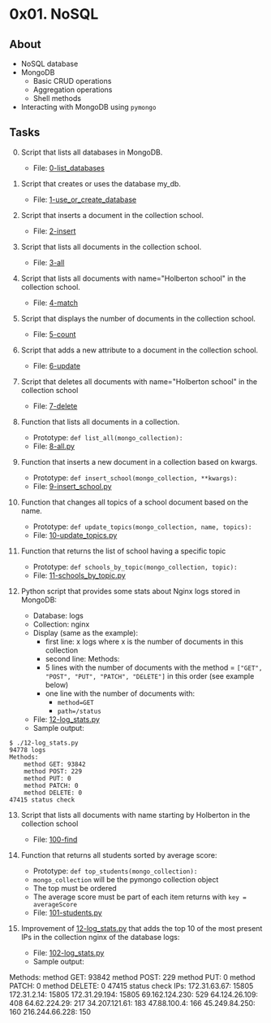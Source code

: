 # 0x01. NoSQL

## About
- NoSQL database
- MongoDB
    - Basic CRUD operations
    - Aggregation operations
    - Shell methods
- Interacting with MongoDB using `pymongo`

## Tasks
0. Script that lists all databases in MongoDB.
    - File: [0-list_databases](0-list_databases)
1. Script that creates or uses the database my_db.
    - File: [1-use_or_create_database](1-use_or_create_database)

2. Script that inserts a document in the collection school.
    - File: [2-insert](2-insert)

3. Script that lists all documents in the collection school.
    - File: [3-all](3-all)

4. Script that lists all documents with name="Holberton school" in the collection school.
    - File: [4-match](4-match)

5. Script that displays the number of documents in the collection school.
    - File: [5-count](5-count)

6. Script that adds a new attribute to a document in the collection school.
    - File: [6-update](6-update)

7. Script that deletes all documents with name="Holberton school" in the collection school
    - File: [7-delete](7-delete)

8. Function that lists all documents in a collection.
    - Prototype: `def list_all(mongo_collection):`
    - File: [8-all.py](8-all.py)

9. Function that inserts a new document in a collection based on kwargs.
    - Prototype: `def insert_school(mongo_collection, **kwargs):`
    - File: [9-insert_school.py](9-insert_school.py)

10. Function that changes all topics of a school document based on the name.
    - Prototype: `def update_topics(mongo_collection, name, topics):`
    - File: [10-update_topics.py](10-update_topics.py)

11. Function that returns the list of school having a specific topic
    - Prototype: `def schools_by_topic(mongo_collection, topic):`
    - File: [11-schools_by_topic.py](11-schools_by_topic.py)

12. Python script that provides some stats about Nginx logs stored in MongoDB:
    - Database: logs
    - Collection: nginx
    - Display (same as the example):
        - first line: x logs where x is the number of documents in this collection
        - second line: Methods:
        - 5 lines with the number of documents with the method = `["GET", "POST", "PUT", "PATCH", "DELETE"]` in this order (see example below)
        - one line with the number of documents with:
            - `method=GET`
            - `path=/status`
    - File: [12-log_stats.py](12-log_stats.py)
    - Sample output:
```
$ ./12-log_stats.py 
94778 logs
Methods:
    method GET: 93842
    method POST: 229
    method PUT: 0
    method PATCH: 0
    method DELETE: 0
47415 status check
```

13. Script that lists all documents with name starting by Holberton in the collection school
    - File: [100-find](100-find)

14. Function that returns all students sorted by average score:
    - Prototype: `def top_students(mongo_collection):`
    - `mongo_collection` will be the pymongo collection object
    - The top must be ordered
    - The average score must be part of each item returns with `key = averageScore`
    - File: [101-students.py](101-students.py)
15. Improvement of [12-log_stats.py](12-log_stats.py) that adds the top 10 of the most present IPs in the collection nginx of the database logs:
    - File: [102-log_stats.py](102-log_stats.py)
    - Sample output:

Methods:
    method GET: 93842
    method POST: 229
    method PUT: 0
    method PATCH: 0
    method DELETE: 0
47415 status check
IPs:
    172.31.63.67: 15805
    172.31.2.14: 15805
    172.31.29.194: 15805
    69.162.124.230: 529
    64.124.26.109: 408
    64.62.224.29: 217
    34.207.121.61: 183
    47.88.100.4: 166
    45.249.84.250: 160
    216.244.66.228: 150

